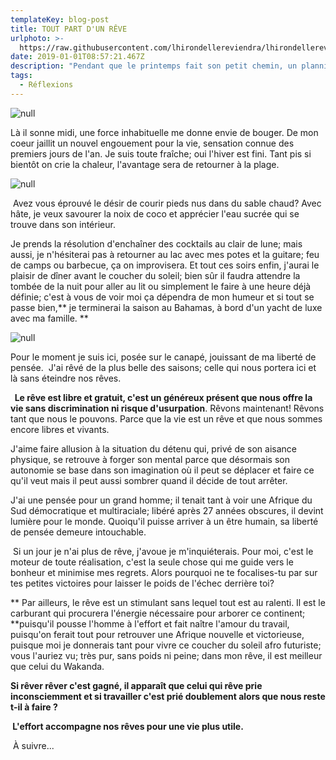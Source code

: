 ```yaml
---
templateKey: blog-post
title: TOUT PART D'UN RÊVE
urlphoto: >-
  https://raw.githubusercontent.com/lhirondellereviendra/lhirondellereviendra/test/static/img/50404241_220700202203563_7183997032137228288_n.jpg
date: 2019-01-01T08:57:21.467Z
description: "Pendant que le printemps fait son petit chemin, un planning montagneux se dresse sur le mien. Paniquer ou garder la pêche, il faudra choisir au plus vite. \PDepuis quelques jours le temps s'est rajeuni, moins frais le vent qui souffle, le soleil luit avec plus de précisions et les journées se rallongent pour le bonheur de tous. Un nouvel atmosphère comme pour nous dire qu'on a assez dormi."
tags:
  - Réflexions
---
```

![null](/img/50404241_220700202203563_7183997032137228288_n.jpg)

 Là il sonne midi, une force inhabituelle me donne envie de bouger. De mon coeur jaillit un nouvel engouement pour la vie, sensation connue des premiers jours de l'an. Je suis toute fraîche; oui l'hiver est fini. Tant pis si bientôt on crie la chaleur, l'avantage sera de retourner à la plage.

![null](/img/50323480_491823004557911_2942706283192516608_n.png)

 Avez vous éprouvé le désir de courir pieds nus dans du sable chaud? Avec hâte, je veux savourer la noix de coco et apprécier l'eau sucrée qui se trouve dans son intérieur. 

Je prends la résolution d'enchaîner des cocktails au clair de lune; mais aussi, je n'hésiterai pas à retourner au lac avec mes potes et la guitare; feu de camps ou barbecue, ça on improvisera. Et tout ces soirs enfin, j'aurai le plaisir de dîner avant le coucher du soleil; bien sûr il faudra attendre la tombée de la nuit pour aller au lit ou simplement le faire à une heure déjà définie; c'est à vous de voir moi ça dépendra de mon humeur et si tout se passe bien,** je terminerai la saison au Bahamas, à bord d'un yacht de luxe avec ma famille. **

![null](/img/50072399_496516507538937_3069860044121047040_n.jpg)

Pour le moment je suis ici, posée sur le canapé, jouissant de ma liberté de pensée.  J'ai rêvé de la plus belle des saisons; celle qui nous portera ici et là sans éteindre nos rêves.

**  Le rêve est libre et gratuit, c'est un généreux présent que nous offre la vie sans discrimination ni risque d'usurpation**. Rêvons maintenant! Rêvons tant que nous le pouvons. Parce que la vie est un rêve et que nous sommes encore libres et vivants.

 J'aime faire allusion à la situation du détenu qui, privé de son aisance physique, se retrouve à forger son mental parce que désormais son autonomie se base dans son imagination où il peut se déplacer et faire ce qu'il veut mais il peut aussi sombrer quand il décide de tout arrêter. 

J'ai une pensée pour un grand homme; il tenait tant à voir une Afrique du Sud démocratique et multiraciale; libéré après 27 années obscures, il devint lumière pour le monde. Quoiqu'il puisse arriver à un être humain, sa liberté de pensée demeure intouchable. 

 Si un jour je n'ai plus de rêve, j'avoue je m'inquiéterais. Pour moi, c'est le moteur de toute réalisation, c'est la seule chose qui me guide vers le bonheur et minimise mes regrets. Alors pourquoi ne te focalises-tu par sur tes petites victoires pour laisser le poids de l'échec derrière toi?

** Par ailleurs, le rêve est un stimulant sans lequel tout est au ralenti. Il est le carburant qui procurera l'énergie nécessaire pour arborer ce continent; **puisqu'il pousse l'homme à l'effort et fait naître l'amour du travail, puisqu'on ferait tout pour retrouver une Afrique nouvelle et victorieuse, puisque moi je donnerais tant pour vivre ce coucher du soleil afro futuriste; vous l'auriez vu; très pur, sans poids ni peine; dans mon rêve, il est meilleur que celui du Wakanda. 

**Si rêver rêver c'est gagné, il apparaît que celui qui rêve prie inconsciemment et si travailler c'est prié doublement alors que nous reste t-il à faire ?**

** L'effort accompagne nos rêves pour une vie plus utile.**

  À suivre...
